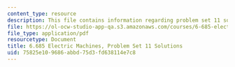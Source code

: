 ```yaml
---
content_type: resource
description: This file contains information regarding problem set 11 solution.
file: https://ol-ocw-studio-app-qa.s3.amazonaws.com/courses/6-685-electric-machines-fall-2013/75825e109686abbd75d3fd638114e7c8_MIT6_685F13_ps11ans.pdf
file_type: application/pdf
resourcetype: Document
title: 6.685 Electric Machines, Problem Set 11 Solutions
uid: 75825e10-9686-abbd-75d3-fd638114e7c8
---
```

